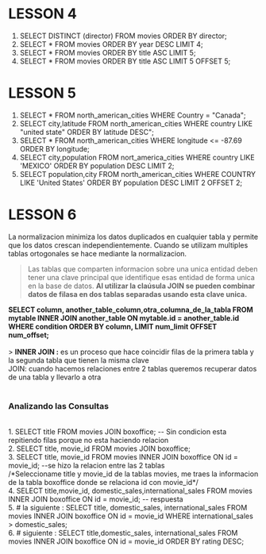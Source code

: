 # LESSON 4
1. SELECT DISTINCT (director) FROM movies ORDER BY director;
2. SELECT * FROM movies ORDER BY year DESC LIMIT 4;
3. SELECT * FROM movies ORDER BY title ASC LIMIT 5;
4. SELECT * FROM movies ORDER BY title ASC LIMIT 5 OFFSET 5;

# LESSON 5
1. SELECT * FROM north_american_cities WHERE Country = "Canada";
2. SELECT city,latitude FROM north_american_cities WHERE country LIKE "united state" ORDER BY latitude DESC";
3. SELECT * FROM north_american_cities WHERE longitude <= -87.69 ORDER BY longitude;
4. SELECT city,population FROM nort_america_cities WHERE country LIKE 'MEXICO' ORDER BY population DESC LIMIT 2;
5. SELECT population,city FROM north_american_cities WHERE COUNTRY LIKE 'United States' ORDER BY population DESC LIMIT 2 OFFSET 2;

# LESSON 6
La normalizacion minimiza los datos duplicados en cualquier tabla y permite que los datos crescan independientemente.
Cuando se utilizam multiples tablas ortogonales se hace mediante la normalizacion.
> Las tablas que comparten informacion sobre una unica entidad deben tener una clave principal que identifique esas entidad de forma unica en la base de datos.
> <b>Al utilizar la claúsula JOIN se pueden combinar datos de filasa en dos tablas separadas usando esta clave unica.</b>
<div><b>SELECT column, another_table_column,otra_columna_de_la_tabla
FROM mytable
INNER JOIN another_table
ON mytable.id = another_table.id
WHERE condition
ORDER BY column,
LIMIT num_limit OFFSET num_offset;</b></div>
<br>
> <b>INNER JOIN :</b> es un proceso que hace coincidir filas de la primera tabla y la segunda tabla que tienen la misma clave
<br>
<div> JOIN: cuando hacemos relaciones entre 2 tablas queremos recuperar datos de una tabla y llevarlo a otra</div>
<br>
<h3>Analizando las Consultas</h3><br>
1. SELECT title FROM movies JOIN boxoffice; -- Sin condicion esta repitiendo filas porque no esta haciendo relacion<BR>
2. SELECT title, movie_id FROM movies JOIN boxoffice;<BR>
3. SELECT title, movie_id FROM movies INNER JOIN boxoffice ON id = movie_id; --se hizo la relacion entre las 2 tablas<BR>
/*Seleccioname title y movie_id de la tablas movies, me traes la informacion de la tabla boxoffice donde se relaciona
id con movie_id*/<BR>
4. SELECT title,movie_id, domestic_sales,international_sales FROM movies INNER JOIN boxoffice ON id = movie_id; -- respuesta<BR>
5. # la siguiente : SELECT title, domestic_sales, international_sales FROM movies INNER JOIN boxoffice ON id = movie_id
WHERE international_sales > domestic_sales;<BR>
6. # siguiente : SELECT title,domestic_sales, international_sales FROM movies INNER JOIN boxoffice ON id = movie_id ORDER BY rating DESC;
